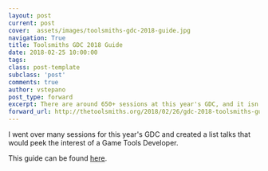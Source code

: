 ```yaml
---
layout: post
current: post
cover:  assets/images/toolsmiths-gdc-2018-guide.jpg
navigation: True
title: Toolsmiths GDC 2018 Guide
date: 2018-02-25 10:00:00
tags: 
class: post-template
subclass: 'post'
comments: true
author: vstepano
post_type: forward
excerpt: There are around 650+ sessions at this year's GDC, and it isn't easy to find sessions that you as a tools developer might enjoy. I have tried to find and collect most of the talks that a tools developer would be interested in attending or watching after the fact.
forward_url: http://thetoolsmiths.org/2018/02/26/gdc-2018-toolsmiths-guide/
---
```


I went over many sessions for this year's GDC and created a list talks that would peek the interest of a Game Tools Developer.

This guide can be found [here](http://thetoolsmiths.org/2018/02/26/gdc-2018-toolsmiths-guide/).